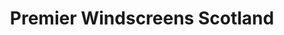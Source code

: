 ---
title: "Premier Windscreens Scotland"
url: /aberdeen/premier-windscreens-scotland/
shop: car repair
---